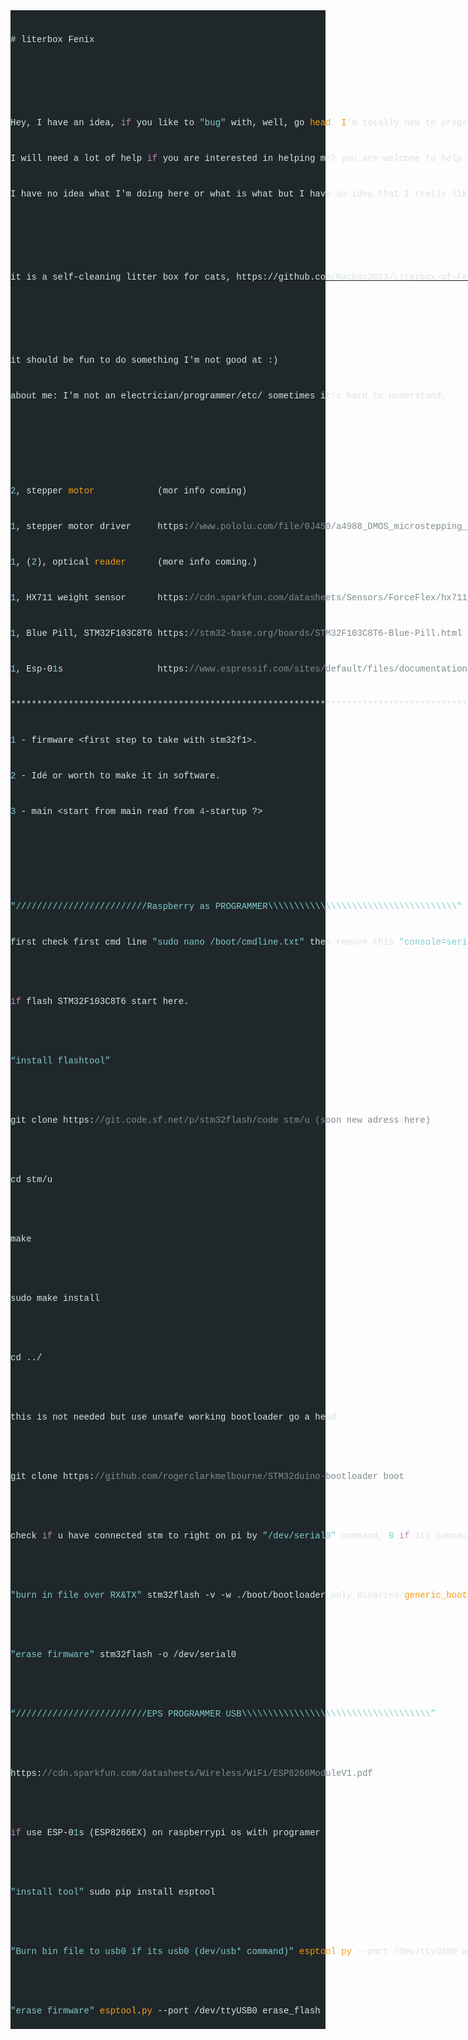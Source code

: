<div style="background-color:#1f272a;color:#dae3e3;font-family:Consolas, 'Courier New', monospace;font-size:14px;font-weight:normal;line-height:19px;white-space:pre;">
    <div><span style="color:#dae3e3;"># literbox Fenix</span></div>
    <div>&nbsp;</div>
</div>
<div style="background-color:#1f272a;color:#dae3e3;font-family:Consolas, 'Courier New', monospace;font-size:14px;font-weight:normal;line-height:19px;white-space:pre;">
    <div><span style="color:#dae3e3;">Hey, I have an idea, </span><span style="color:#c586c0;">if</span><span style="color:#dae3e3;"> you like to </span><span style="color:#7fcbcd;">"bug"</span><span style="color:#dae3e3;"> with, well, go </span><span style="color:#f39c12;">head</span><span style="color:#dae3e3;">. </span><span style="color:#f39c12;">I</span><span style="color:#dae3e3;">'m totally new to programming/electrical/ect, I'm no one.</span></div>
    <div><span style="color:#dae3e3;">I will need a lot of help </span><span style="color:#c586c0;">if</span><span style="color:#dae3e3;"> you are interested in helping me? you are welcome to help.</span></div>
    <div><span style="color:#dae3e3;">I have no idea what I'm doing here or what is what but I have an idea that I really like to do.</span></div>
    <div>&nbsp;</div>
</div>
<div style="background-color:#1f272a;color:#dae3e3;font-family:Consolas, 'Courier New', monospace;font-size:14px;font-weight:normal;line-height:19px;white-space:pre;">
    <div><span style="color:#dae3e3;">it is a self-cleaning litter box for cats, </span><a target="_blank" rel="noopener noreferrer" href="https://github.com/Mackan2023/Literbox-of-Fenix/doc/"><span style="color:#dae3e3;">https://github.com/Mackan2023/Literbox-of-Fenix/doc/</span></a></div>
    <div>&nbsp;</div>
</div>
<div style="background-color:#1f272a;color:#dae3e3;font-family:Consolas, 'Courier New', monospace;font-size:14px;font-weight:normal;line-height:19px;white-space:pre;">
    <div><span style="color:#dae3e3;">it should be fun to do something I'm not good at :)</span></div>
    <div><span style="color:#dae3e3;">about me: I'm not an electrician/programmer/etc/ sometimes it's hard to understand.</span></div>
    <div><br>&nbsp;</div>
</div>
<div style="background-color:#1f272a;color:#dae3e3;font-family:Consolas, 'Courier New', monospace;font-size:14px;font-weight:normal;line-height:19px;white-space:pre;">
    <div><span style="color:#7fcbcd;">2</span><span style="color:#dae3e3;">, stepper </span><span style="color:#f39c12;">motor</span><span style="color:#dae3e3;"> &nbsp; &nbsp; &nbsp; &nbsp; &nbsp; &nbsp;(mor info coming)</span></div>
    <div><span style="color:#7fcbcd;">1</span><span style="color:#dae3e3;">, stepper motor driver &nbsp; &nbsp; https:</span><span style="color:#7f8c8d;">//www.pololu.com/file/0J450/a4988_DMOS_microstepping_driver_with_translator.pdf</span></div>
    <div><span style="color:#7fcbcd;">1</span><span style="color:#dae3e3;">, (</span><span style="color:#7fcbcd;">2</span><span style="color:#dae3e3;">), optical </span><span style="color:#f39c12;">reader</span><span style="color:#dae3e3;"> &nbsp; &nbsp; &nbsp;(more info coming.)</span></div>
    <div><span style="color:#7fcbcd;">1</span><span style="color:#dae3e3;">, HX711 weight sensor &nbsp; &nbsp; &nbsp;https:</span><span style="color:#7f8c8d;">//cdn.sparkfun.com/datasheets/Sensors/ForceFlex/hx711_english.pdf</span></div>
    <div><span style="color:#7fcbcd;">1</span><span style="color:#dae3e3;">, Blue Pill, STM32F103C8T6 https:</span><span style="color:#7f8c8d;">//stm32-base.org/boards/STM32F103C8T6-Blue-Pill.html</span></div>
    <div><span style="color:#7fcbcd;">1</span><span style="color:#dae3e3;">, Esp-0</span><span style="color:#7fcbcd;">1</span><span style="color:#dae3e3;">s &nbsp; &nbsp; &nbsp; &nbsp; &nbsp; &nbsp; &nbsp; &nbsp; &nbsp;https:</span><span style="color:#7f8c8d;">//www.espressif.com/sites/default/files/documentation/0a-esp8266ex_datasheet_en.pdf</span></div>
    <div><span style="color:#dae3e3;">****************************************************************************************</span></div>
    <div><span style="color:#7fcbcd;">1</span><span style="color:#dae3e3;"> - firmware &lt;first step to take with stm32f1&gt;.</span></div>
    <div><span style="color:#7fcbcd;">2</span><span style="color:#dae3e3;"> - Idé or worth to make it in software.</span></div>
    <div><span style="color:#7fcbcd;">3</span><span style="color:#dae3e3;"> - main &lt;start from main read from </span><span style="color:#7fcbcd;">4</span><span style="color:#dae3e3;">-startup ?&gt;</span></div>
    <div><br>&nbsp;</div>
</div>
<div style="background-color:#1f272a;color:#dae3e3;font-family:Consolas, 'Courier New', monospace;font-size:14px;font-weight:normal;line-height:19px;white-space:pre;">
    <div><span style="color:#7fcbcd;">"/////////////////////////Raspberry as PROGRAMMER\\\\\\\\\\\\\\\\\\\\\\\\\\\\\\\\\\\\"</span></div>
    <div><span style="color:#dae3e3;">first check first cmd line </span><span style="color:#7fcbcd;">"sudo nano /boot/cmdline.txt"</span><span style="color:#dae3e3;"> then remove this </span><span style="color:#7fcbcd;">"console=serial0,115200"</span><span style="color:#dae3e3;"> /dont foreget to reboot after all tools are done</span><span style="color:#7fcbcd;">\</span><br>&nbsp;</div>
</div>
<div style="background-color:#1f272a;color:#dae3e3;font-family:Consolas, 'Courier New', monospace;font-size:14px;font-weight:normal;line-height:19px;white-space:pre;">
    <div><span style="color:#c586c0;">if</span><span style="color:#dae3e3;"> flash STM32F103C8T6 start here.</span><br>&nbsp;</div>
</div>
<div style="background-color:#1f272a;color:#dae3e3;font-family:Consolas, 'Courier New', monospace;font-size:14px;font-weight:normal;line-height:19px;white-space:pre;">
    <div><span style="color:#7fcbcd;">“install flashtool”</span><br>&nbsp;</div>
</div>
<div style="background-color:#1f272a;color:#dae3e3;font-family:Consolas, 'Courier New', monospace;font-size:14px;font-weight:normal;line-height:19px;white-space:pre;">
    <div><span style="color:#dae3e3;">git clone https:</span><span style="color:#7f8c8d;">//git.code.sf.net/p/stm32flash/code stm/u (soon new adress here)</span><br>&nbsp;</div>
</div>
<div style="background-color:#1f272a;color:#dae3e3;font-family:Consolas, 'Courier New', monospace;font-size:14px;font-weight:normal;line-height:19px;white-space:pre;">
    <div><span style="color:#dae3e3;">cd stm/u</span><br>&nbsp;</div>
</div>
<div style="background-color:#1f272a;color:#dae3e3;font-family:Consolas, 'Courier New', monospace;font-size:14px;font-weight:normal;line-height:19px;white-space:pre;">
    <div><span style="color:#dae3e3;">make</span><br>&nbsp;</div>
</div>
<div style="background-color:#1f272a;color:#dae3e3;font-family:Consolas, 'Courier New', monospace;font-size:14px;font-weight:normal;line-height:19px;white-space:pre;">
    <div><span style="color:#dae3e3;">sudo make install</span><br>&nbsp;</div>
</div>
<div style="background-color:#1f272a;color:#dae3e3;font-family:Consolas, 'Courier New', monospace;font-size:14px;font-weight:normal;line-height:19px;white-space:pre;">
    <div><span style="color:#dae3e3;">cd ../</span><br>&nbsp;</div>
</div>
<div style="background-color:#1f272a;color:#dae3e3;font-family:Consolas, 'Courier New', monospace;font-size:14px;font-weight:normal;line-height:19px;white-space:pre;">
    <div><span style="color:#dae3e3;">this is not needed but use unsafe working bootloader go a head</span><br>&nbsp;</div>
</div>
<div style="background-color:#1f272a;color:#dae3e3;font-family:Consolas, 'Courier New', monospace;font-size:14px;font-weight:normal;line-height:19px;white-space:pre;">
    <div><span style="color:#dae3e3;">git clone https:</span><span style="color:#7f8c8d;">//github.com/rogerclarkmelbourne/STM32duino-bootloader boot</span><br>&nbsp;</div>
</div>
<div style="background-color:#1f272a;color:#dae3e3;font-family:Consolas, 'Courier New', monospace;font-size:14px;font-weight:normal;line-height:19px;white-space:pre;">
    <div><span style="color:#dae3e3;">check </span><span style="color:#c586c0;">if</span><span style="color:#dae3e3;"> u have connected stm to right on pi by </span><span style="color:#7fcbcd;">"/dev/serial0"</span><span style="color:#dae3e3;"> command, </span><span style="color:#7fcbcd;">0</span><span style="color:#dae3e3;"> </span><span style="color:#c586c0;">if</span><span style="color:#dae3e3;"> its connected there</span><br>&nbsp;</div>
</div>
<div style="background-color:#1f272a;color:#dae3e3;font-family:Consolas, 'Courier New', monospace;font-size:14px;font-weight:normal;line-height:19px;white-space:pre;">
    <div><span style="color:#7fcbcd;">"burn in file over RX&amp;TX"</span><span style="color:#dae3e3;"> stm32flash -v -w ./boot/bootloader_only_binaries/</span><span style="color:#f39c12;">generic_boot20_pc13</span><span style="color:#dae3e3;">.</span><span style="color:#f39c12;">bin</span><span style="color:#dae3e3;"> /dev/serial0</span><br>&nbsp;</div>
</div>
<div style="background-color:#1f272a;color:#dae3e3;font-family:Consolas, 'Courier New', monospace;font-size:14px;font-weight:normal;line-height:19px;white-space:pre;">
    <div><span style="color:#7fcbcd;">"erase firmware"</span><span style="color:#dae3e3;"> stm32flash -o /dev/serial0</span><br>&nbsp;</div>
</div>
<div style="background-color:#1f272a;color:#dae3e3;font-family:Consolas, 'Courier New', monospace;font-size:14px;font-weight:normal;line-height:19px;white-space:pre;">
    <div><span style="color:#7fcbcd;">“/////////////////////////EPS PROGRAMMER USB\\\\\\\\\\\\\\\\\\\\\\\\\\\\\\\\\\\\”</span><br>&nbsp;</div>
</div>
<div style="background-color:#1f272a;color:#dae3e3;font-family:Consolas, 'Courier New', monospace;font-size:14px;font-weight:normal;line-height:19px;white-space:pre;">
    <div><span style="color:#dae3e3;">https:</span><span style="color:#7f8c8d;">//cdn.sparkfun.com/datasheets/Wireless/WiFi/ESP8266ModuleV1.pdf</span><br>&nbsp;</div>
</div>
<div style="background-color:#1f272a;color:#dae3e3;font-family:Consolas, 'Courier New', monospace;font-size:14px;font-weight:normal;line-height:19px;white-space:pre;">
    <div><span style="color:#c586c0;">if</span><span style="color:#dae3e3;"> use ESP-0</span><span style="color:#7fcbcd;">1</span><span style="color:#dae3e3;">s (ESP8266EX) on raspberrypi os with programer</span><br>&nbsp;</div>
</div>
<div style="background-color:#1f272a;color:#dae3e3;font-family:Consolas, 'Courier New', monospace;font-size:14px;font-weight:normal;line-height:19px;white-space:pre;">
    <div><span style="color:#7fcbcd;">"install tool"</span><span style="color:#dae3e3;"> sudo pip install esptool</span><br>&nbsp;</div>
</div>
<div style="background-color:#1f272a;color:#dae3e3;font-family:Consolas, 'Courier New', monospace;font-size:14px;font-weight:normal;line-height:19px;white-space:pre;">
    <div><span style="color:#7fcbcd;">"Burn bin file to usb0 if its usb0 (dev/usb* command)"</span><span style="color:#dae3e3;"> </span><span style="color:#f39c12;">esptool</span><span style="color:#dae3e3;">.</span><span style="color:#f39c12;">py</span><span style="color:#dae3e3;"> --port /dev/ttyUSB0 write_flash </span><span style="color:#7fcbcd;">0</span><span style="color:#dae3e3;"> ftp/</span><span style="color:#f39c12;">thebinfile</span><span style="color:#dae3e3;">.</span><span style="color:#f39c12;">bin</span><br>&nbsp;</div>
</div>
<div style="background-color:#1f272a;color:#dae3e3;font-family:Consolas, 'Courier New', monospace;font-size:14px;font-weight:normal;line-height:19px;white-space:pre;">
    <div><span style="color:#7fcbcd;">"erase firmware"</span><span style="color:#dae3e3;"> </span><span style="color:#f39c12;">esptool</span><span style="color:#dae3e3;">.</span><span style="color:#f39c12;">py</span><span style="color:#dae3e3;"> --port /dev/ttyUSB0 erase_flash</span></div>
</div>
